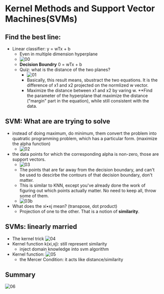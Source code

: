 # Kernel Methods and Support Vector Machines(SVMs)
## Find the best line:
- Linear classifier: y = wTx + b
    - Even in multiple dimension hyperplane
    -  ![00](https://raw.githubusercontent.com/suereey/ML7641_Fall2021_StudyNotes/main/Screenshot/SL6/00.PNG)
    - **Decision Boundry** 0 = wTx + b
    - Quiz: what is the distance of the two planes?
        - ![01](https://raw.githubusercontent.com/suereey/ML7641_Fall2021_StudyNotes/main/Screenshot/SL6/01.PNG)
        - Basically, this result means, sbustract the two equations. It is the difference of x1 and x2 projected on the normlized w vector.
        - Maximize the distance between x1 and x2 by varing w. **Find the parameter of the hyperplane that maximize the distance ("margin" part in the equation), while still consistent with the data.
## SVM: What are are trying to solve
- instead of doing maximum, do minimum, them convert the problem into quatratic programming problem, which has a particular form. (maximize the alpha function)
    - ![02](https://raw.githubusercontent.com/suereey/ML7641_Fall2021_StudyNotes/main/Screenshot/SL6/02.PNG)
- the data points for which the corresponding alpha is non-zero, those are support vectors.
    - ![03](https://raw.githubusercontent.com/suereey/ML7641_Fall2021_StudyNotes/main/Screenshot/SL6/03_a.PNG)
    - The points that are far away from the decision boundary, and can't be used to descirbe the contours of that decision boundary, don't matter.
    - This is similar to KNN, except you've already done the work of figuring out which points actually matter. No need to keep all, throw some of them.
    - ![03b](https://raw.githubusercontent.com/suereey/ML7641_Fall2021_StudyNotes/main/Screenshot/SL6/03_b.PNG)
- What does the xi•xj mean? (transpose, dot product)
    - Projection of one to the other. That is a notion of **similarity**.
## SVMs: linearly married
- The kernel trick 
![04](https://raw.githubusercontent.com/suereey/ML7641_Fall2021_StudyNotes/main/Screenshot/SL6/04.PNG)
- Kernel function k(xi,xj): still represent similarity
    - inject domain knowledge into svm algorithm
- Kernel function:
    ![05](https://raw.githubusercontent.com/suereey/ML7641_Fall2021_StudyNotes/main/Screenshot/SL6/05.PNG)
    - the Mercer Condition: it acts like distance/similarity
## Summary
![06](https://raw.githubusercontent.com/suereey/ML7641_Fall2021_StudyNotes/main/Screenshot/SL6/06.PNG)